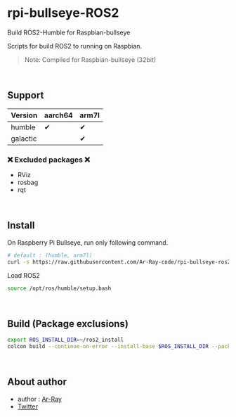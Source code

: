 # rpi-bullseye-ROS2

Build ROS2-Humble for Raspbian-bullseye

Scripts for build ROS2 to running on Raspbian.

> Note: Compiled for Raspbian-bullseye (32bit)

<br>

## Support

| Version | aarch64 | arm7l |
| --- | --- | --- |
| humble | ✔ | ✔ |
| galactic | | ✔ |

### ❌ Excluded packages ❌

- RViz
- rosbag
- rqt

<br>

## Install

On Raspberry Pi Bullseye, run only following command.

```bash
# default : (humble, arm7l)
curl -s https://raw.githubusercontent.com/Ar-Ray-code/rpi-bullseye-ros2/main/install.bash | bash
```

Load ROS2

```bash
source /opt/ros/humble/setup.bash
```

<br>

## Build (Package exclusions)

```bash
export ROS_INSTALL_DIR=~/ros2_install
colcon build --continue-on-error --install-base $ROS_INSTALL_DIR --packages-skip-up-to rviz_ogre_vendor rviz_rendering rviz_common rviz_rendering_tests rviz_visual_testing_framework rviz2 rosbag2_transpor rosbag2_transport rosbag2_py ros2bag rqt_bag
```

<br>

## About author

- author : [Ar-Ray](https://github.com/Ar-Ray-code)
- [Twitter](https://twitter.com/Ray255Ar)
